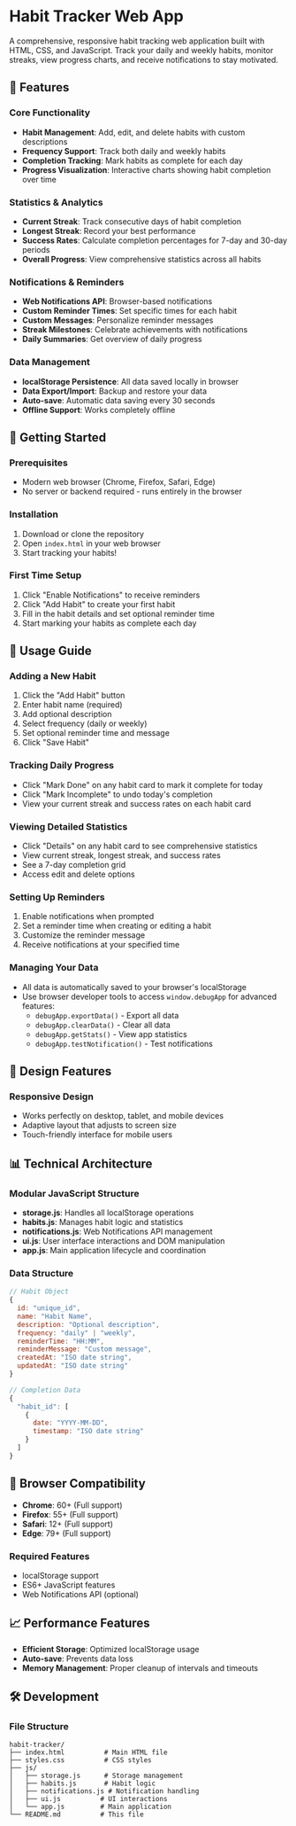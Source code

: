 # Habit Tracker Web App

A comprehensive, responsive habit tracking web application built with HTML, CSS, and JavaScript. Track your daily and weekly habits, monitor streaks, view progress charts, and receive notifications to stay motivated.

## 🌟 Features

### Core Functionality
- **Habit Management**: Add, edit, and delete habits with custom descriptions
- **Frequency Support**: Track both daily and weekly habits
- **Completion Tracking**: Mark habits as complete for each day
- **Progress Visualization**: Interactive charts showing habit completion over time

### Statistics & Analytics
- **Current Streak**: Track consecutive days of habit completion
- **Longest Streak**: Record your best performance
- **Success Rates**: Calculate completion percentages for 7-day and 30-day periods
- **Overall Progress**: View comprehensive statistics across all habits

### Notifications & Reminders
- **Web Notifications API**: Browser-based notifications
- **Custom Reminder Times**: Set specific times for each habit
- **Custom Messages**: Personalize reminder messages
- **Streak Milestones**: Celebrate achievements with notifications
- **Daily Summaries**: Get overview of daily progress

### Data Management
- **localStorage Persistence**: All data saved locally in browser
- **Data Export/Import**: Backup and restore your data
- **Auto-save**: Automatic data saving every 30 seconds
- **Offline Support**: Works completely offline

## 🚀 Getting Started

### Prerequisites
- Modern web browser (Chrome, Firefox, Safari, Edge)
- No server or backend required - runs entirely in the browser

### Installation
1. Download or clone the repository
2. Open `index.html` in your web browser
3. Start tracking your habits!

### First Time Setup
1. Click "Enable Notifications" to receive reminders
2. Click "Add Habit" to create your first habit
3. Fill in the habit details and set optional reminder time
4. Start marking your habits as complete each day

## 📱 Usage Guide

### Adding a New Habit
1. Click the "Add Habit" button
2. Enter habit name (required)
3. Add optional description
4. Select frequency (daily or weekly)
5. Set optional reminder time and message
6. Click "Save Habit"

### Tracking Daily Progress
- Click "Mark Done" on any habit card to mark it complete for today
- Click "Mark Incomplete" to undo today's completion
- View your current streak and success rates on each habit card

### Viewing Detailed Statistics
- Click "Details" on any habit card to see comprehensive statistics
- View current streak, longest streak, and success rates
- See a 7-day completion grid
- Access edit and delete options

### Setting Up Reminders
1. Enable notifications when prompted
2. Set a reminder time when creating or editing a habit
3. Customize the reminder message
4. Receive notifications at your specified time

### Managing Your Data
- All data is automatically saved to your browser's localStorage
- Use browser developer tools to access `window.debugApp` for advanced features:
  - `debugApp.exportData()` - Export all data
  - `debugApp.clearData()` - Clear all data
  - `debugApp.getStats()` - View app statistics
  - `debugApp.testNotification()` - Test notifications

## 🎨 Design Features

### Responsive Design
- Works perfectly on desktop, tablet, and mobile devices
- Adaptive layout that adjusts to screen size
- Touch-friendly interface for mobile users

## 📊 Technical Architecture

### Modular JavaScript Structure
- **storage.js**: Handles all localStorage operations
- **habits.js**: Manages habit logic and statistics
- **notifications.js**: Web Notifications API management
- **ui.js**: User interface interactions and DOM manipulation
- **app.js**: Main application lifecycle and coordination

### Data Structure
```javascript
// Habit Object
{
  id: "unique_id",
  name: "Habit Name",
  description: "Optional description",
  frequency: "daily" | "weekly",
  reminderTime: "HH:MM",
  reminderMessage: "Custom message",
  createdAt: "ISO date string",
  updatedAt: "ISO date string"
}

// Completion Data
{
  "habit_id": [
    {
      date: "YYYY-MM-DD",
      timestamp: "ISO date string"
    }
  ]
}
```

## 🔧 Browser Compatibility

- **Chrome**: 60+ (Full support)
- **Firefox**: 55+ (Full support)
- **Safari**: 12+ (Full support)
- **Edge**: 79+ (Full support)

### Required Features
- localStorage support
- ES6+ JavaScript features
- Web Notifications API (optional)

## 📈 Performance Features

- **Efficient Storage**: Optimized localStorage usage
- **Auto-save**: Prevents data loss
- **Memory Management**: Proper cleanup of intervals and timeouts

## 🛠️ Development

### File Structure
```
habit-tracker/
├── index.html          # Main HTML file
├── styles.css          # CSS styles
├── js/
│   ├── storage.js      # Storage management
│   ├── habits.js       # Habit logic
│   ├── notifications.js # Notification handling
│   ├── ui.js          # UI interactions
│   └── app.js         # Main application
└── README.md          # This file
```
